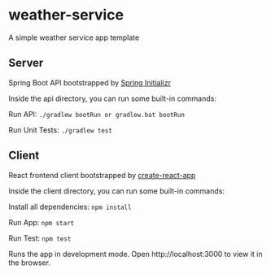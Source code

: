# weather-service
A simple weather service app template

## Server
Spring Boot API bootstrapped by [Spring Initializr](https://start.spring.io/)

Inside the api directory, you can run some built-in commands:

Run API: `./gradlew bootRun or gradlew.bat bootRun`

Run Unit Tests: `./gradlew test`


## Client
React frontend client bootstrapped by [create-react-app](https://facebook.github.io/create-react-app)

Inside the client directory, you can run some built-in commands:

Install all dependencies: `npm install`

Run App: `npm start`

Run Test: `npm test`

Runs the app in development mode. Open http://localhost:3000 to view it in the browser.